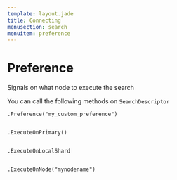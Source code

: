 ```yaml
---
template: layout.jade
title: Connecting
menusection: search
menuitem: preference
---
```



# Preference

Signals on what node to execute the search

You can call the following methods on `SearchDescriptor`

	.Preference("my_custom_preference")


	.ExecuteOnPrimary()


	.ExecuteOnLocalShard


	.ExecuteOnNode("mynodename")

